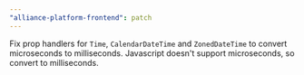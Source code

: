 ```yaml
---
"alliance-platform-frontend": patch
---
```


Fix prop handlers for `Time`, `CalendarDateTime` and `ZonedDateTime` to convert microseconds to milliseconds. Javascript doesn't support microseconds, so convert to milliseconds.
